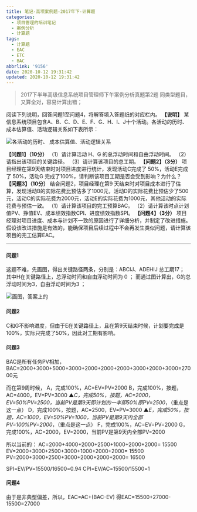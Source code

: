 ```yaml
---
title: 笔记-高项案例题-2017年下-计算题
categories:
  - 项目管理的培训笔记
  - 案例分析
  - 计算题
tags:
  - 计算题
  - EAC
  - ETC
  - BAC
abbrlink: '9156'
date: 2020-10-12 19:31:42
updated: 2020-10-12 19:31:42
---
```


>2017下半年高级信息系统项目管理师下午案例分析真题第2题
>同类型题目，又算全对，容易计算出错；

阅读下列说明，回答问题1至问题4，将解答填入答题纸的对应栏内。
**【说明】**
某信息系统项目包含A、B、C、D、E、F、G、H、I、J十个活动。各活动的历时、 成本估算值、活动逻辑关系如下表所示：

![各活动的历时、 成本估算值、活动逻辑关系](https://i.loli.net/2020/10/12/dS9YqaBK6syiGkx.png)

**【问题1】（10分）**
（1）请计算活动 H、G 的总浮动时间和自由浮动时间。
（2）请指出该项目的关键路径。
（3）请计算该项目的总工期。
**【问题2】（3分）**
项目经理在第9天结束时对项目进度进行统计，发现活动C完成了 50%，活动E完成了 50%，活动G 完成了100%，请判断该项目工期是否会受到影响？为什么？
**【问题3】（10分）**
结合问题2，项目经理在第9 天结束时对项目成本进行了估算，发现活动B的实际花费比预估多了1000元，活动D的实际花费比预估少了500元，活动C的实际花费为2000元，活动E的实际花费为1000元，其他活动的实际花费与预估一致。
（1）请计算该项目的完工预算BAC。
（2）请计算该时点计划值PV、挣值EV、成本绩效指数CPI、进度绩效指数SPI。
**【问题4】（3分）**
项目经理对项目进度、成本与计划不一致的原因进行了详细分析，并制定了改进措施。假设该改进措施是有效的，能确保项目后续过程中不会再发生类似问题，请计算该项目的完工估算EAC。

<!-- more -->

---

#### 问题1

这题不难，先画图，得出关键路径两条，分别是：ABCIJ、ADEHIJ
总工期17；
其中H在关键路径上，总浮动时间和自由浮动时间为 0 ；
而通过图计算出，G的总浮动时间为3，自由浮动时间为3 ；

![画图，答案上的](https://i.loli.net/2020/10/12/B3JKfZD7LmkVGRl.png)

#### 问题2

C和G不影响进度，但由于E在关键路径上，且在第9天结束时候，计划要完成是100%，实际只完成了50%，因此对工期有影响。

#### 问题3

BAC是所有任务PV相加，BAC=2000+3000+5000+3000+2000+2000+2000+3000+2000+3000=27000元

而在第9周时候，
A，完成100%，AC=EV=PV=2000
B，完成100%，按题，AC=4000，EV=PV=3000
▲*C，完成50%，按题，AC=2000，EV=50%PV=2500，当前PV是第9天即计划的一半即50%原PV=2500*，（重点是这一点）
D，完成100%，按题，AC=2500，EV=PV=3000
▲*E，完成50%，按题，AC=1000，EV=50%PV=1000，当前PV是第9天内全部PV=100%PV=2000*，（重点是这一点）
F，完成100%，AC=EV=PV=2000
G，完成100%，AC=2000，EV=2000，当前PV是第9天内全部PV=2000

所以当前的：
AC=2000+4000+2000+2500+1000+2000+2000= 15500
EV=2000+3000+2500+3000+1000+2000+2000= 15500
PV=2000+3000+2500+3000+2000+2000+2000= 16500

SPI=EV/PV=15500/16500=0.94
CPI=EV/AC=15500/15500=1

#### 问题4

由于是非典型偏差，所以，EAC=AC+(BAC-EV)
得EAC=15500+27000-15500=27000
